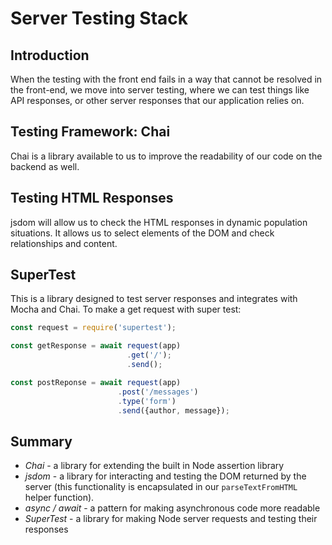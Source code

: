 # Server Testing Stack

## Introduction

When the testing with the front end fails in a way that cannot be resolved in the front-end, we move into server testing, where we can test things like API responses, or other server responses that our application relies on.

## Testing Framework: Chai

Chai is a library available to us to improve the readability of our code on the backend as well.

## Testing HTML Responses

jsdom will allow us to check the HTML responses in dynamic population situations. It allows us to select elements of the DOM and check relationships and content.

## SuperTest

This is a library designed to test server responses and integrates with Mocha and Chai. To make a get request with super test:

```javascript
const request = require('supertest');

const getResponse = await request(app)
                          .get('/');
                          .send();

const postReponse = await request(app)
                        .post('/messages')
                        .type('form')
                        .send({author, message});
```

## Summary

- *Chai* - a library for extending the built in Node assertion library
- *jsdom* - a library for interacting and testing the DOM returned by the server (this functionality is encapsulated in our `parseTextFromHTML` helper function).
- *async / await* - a pattern for making asynchronous code more readable
- *SuperTest* - a library for making Node server requests and testing their responses

